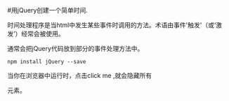 #用jQuery创建一个简单时间.

时间处理程序是当html中发生某些事件时调用的方法。术语由事件'触发'（或‘激发’）经常会被使用。

通常会把jQuery代码放到<head>部分的事件处理方法中。

```
npm install jQuery --save

```
当你在浏览器中运行时，点击click me ,就会隐藏所有<p>元素。